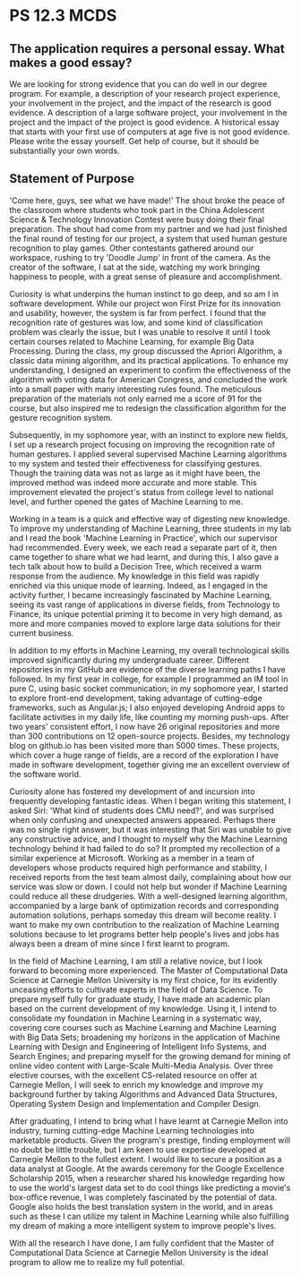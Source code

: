 # PS 12.3 MCDS

## The application requires a personal essay. What makes a good essay?

We are looking for strong evidence that you can do well in our degree program. For example, a description of your research project experience, your involvement in the project, and the impact of the research is good evidence. A description of a large software project, your involvement in the project and the impact of the project is good evidence. A historical essay that starts with your first use of computers at age five is not good evidence. Please write the essay yourself. Get help of course, but it should be substantially your own words.

## Statement of Purpose

'Come here, guys, see what we have made!' The shout broke the peace of the classroom where students who took part in the China Adolescent Science & Technology Innovation Contest were busy doing their final preparation. The shout had come from my partner and we had just finished the final round of testing for our project, a system that used human gesture recognition to play games. Other contestants gathered around our workspace, rushing to try 'Doodle Jump' in front of the camera. As the creator of the software, I sat at the side, watching my work bringing happiness to people, with a great sense of pleasure and accomplishment.

Curiosity is what underpins the human instinct to go deep, and so am I in software development. While our project won First Prize for its innovation and usability, however, the system is far from perfect. I found that the recognition rate of gestures was low, and some kind of classification problem was clearly the issue, but I was unable to resolve it until I took certain courses related to Machine Learning, for example Big Data Processing. During the class, my group discussed the Apriori Algorithm, a classic data mining algorithm, and its practical applications. To enhance my understanding, I designed an experiment to confirm the effectiveness of the algorithm with voting data for American Congress, and concluded the work into a small paper with many interesting rules found. The meticulous preparation of the materials not only earned me a score of 91 for the course, but also inspired me to redesign the classification algorithm for the gesture recognition system.

Subsequently, in my sophomore year, with an instinct to explore new fields, I set up a research project focusing on improving the recognition rate of human gestures. I applied several supervised Machine Learning algorithms to my system and tested their effectiveness for classifying gestures. Though the training data was not as large as it might have been, the improved method was indeed more accurate and more stable. This improvement elevated the project's status from college level to national level, and further opened the gates of Machine Learning to me.

Working in a team is a quick and effective way of digesting new knowledge. To improve my understanding of Machine Learning, three students in my lab and I read the book 'Machine Learning in Practice', which our supervisor had recommended. Every week, we each read a separate part of it, then came together to share what we had learnt, and during this, I also gave a tech talk about how to build a Decision Tree, which received a warm response from the audience. My knowledge in this field was rapidly enriched via this unique mode of learning. Indeed, as I engaged in the activity further, I became increasingly fascinated by Machine Learning, seeing its vast range of applications in diverse fields, from Technology to Finance, its unique potential priming it to become in very high demand, as more and more companies moved to explore large data solutions for their current business.

In addition to my efforts in Machine Learning, my overall technological skills improved significantly during my undergraduate career. Different repositories in my GitHub are evidence of the diverse learning paths I have followed. In my first year in college, for example I programmed an IM tool in pure C, using basic socket communication; in my sophomore year, I started to explore front-end development, taking advantage of cutting-edge frameworks, such as Angular.js; I also enjoyed developing Android apps to facilitate activities in my daily life, like counting my morning push-ups. After two years' consistent effort, I now have 26 original repositories and more than 300 contributions on 12 open-source projects. Besides, my technology blog on github.io has been visited more than 5000 times. These projects, which cover a huge range of fields, are a record of the exploration I have made in software development, together giving me an excellent overview of the software world.

Curiosity alone has fostered my development of and incursion into frequently developing fantastic ideas. When I began writing this statement, I asked Siri: 'What kind of students does CMU need?', and was surprised when only confusing and unexpected answers appeared. Perhaps there was no single right answer, but it was interesting that Siri was unable to give any constructive advice, and I thought to myself why the Machine Learning technology behind it had failed to do so? It prompted my recollection of a similar experience at Microsoft. Working as a member in a team of developers whose products required high performance and stability, I received reports from the test team almost daily, complaining about how our service was slow or down. I could not help but wonder if Machine Learning could reduce all these drudgeries. With a well-designed learning algorithm, accompanied by a large bank of optimization records and corresponding automation solutions, perhaps someday this dream will become reality. I want to make my own contribution to the realization of Machine Learning solutions because to let programs better help people's lives and jobs has always been a dream of mine since I first learnt to program.

In the field of Machine Learning, I am still a relative novice, but I look forward to becoming more experienced. The Master of Computational Data Science at Carnegie Mellon University is my first choice, for its evidently unceasing efforts to cultivate experts in the field of Data Science. To prepare myself fully for graduate study, I have made an academic plan based on the current development of my knowledge. Using it, I intend to consolidate my foundation in Machine Learning in a systematic way, covering core courses such as Machine Learning and Machine Learning with Big Data Sets; broadening my horizons in the application of Machine Learning with Design and Engineering of Intelligent Info Systems, and Search Engines; and preparing myself for the growing demand for mining of online video content with Large-Scale Multi-Media Analysis. Over three elective courses, with the excellent CS-related resource on offer at Carnegie Mellon, I will seek to enrich my knowledge and improve my background further by taking Algorithms and Advanced Data Structures, Operating System Design and Implementation and Compiler Design.

After graduating, I intend to bring what I have learnt at Carnegie Mellon into industry, turning cutting-edge Machine Learning technologies into marketable products. Given the program's prestige, finding employment will no doubt be little trouble, but I am keen to use expertise developed at Carnegie Mellon to the fullest extent. I would like to secure a position as a data analyst at Google. At the awards ceremony for the Google Excellence Scholarship 2015, when a researcher shared his knowledge regarding how to use the world's largest data set to do cool things like predicting a movie's box-office revenue, I was completely fascinated by the potential of data. Google also holds the best translation system in the world, and in areas such as these I can utilize my talent in Machine Learning while also fulfilling my dream of making a more intelligent system to improve people's lives.

With all the research I have done, I am fully confident that the Master of Computational Data Science at Carnegie Mellon University is the ideal program to allow me to realize my full potential.
